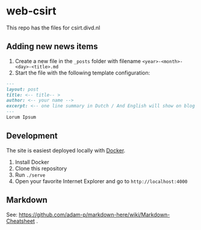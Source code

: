 # web-csirt
This repo has the files for csirt.divd.nl

## Adding new news items
1. Create a new file in the `_posts` folder with filename `<year>-<month>-<day>-<title>.md`
2. Start the file with the following template configuration:
```markdown
---
layout: post
title: <-- title-- >
author: <-- your name -->
excerpt: <-- one line summary in Dutch / And English will show on blog page -->
---
Lorum Ipsum
```

## Development
The site is easiest deployed locally with [Docker](https://docker.com). 

1. Install Docker
2. Clone this repository
3. Run `./serve`
4. Open your favorite Internet Explorer and go to `http://localhost:4000`

## Markdown

See: https://github.com/adam-p/markdown-here/wiki/Markdown-Cheatsheet
.
